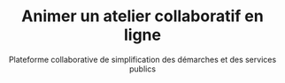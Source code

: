 ---
layout: outil
category: conception
link: brainstorm
title: Animer un atelier collaboratif en ligne
subtitle: Plateforme collaborative de simplification des démarches et des services publics
image: faire_simple
download: http://www.faire-simple.gouv.fr/
---